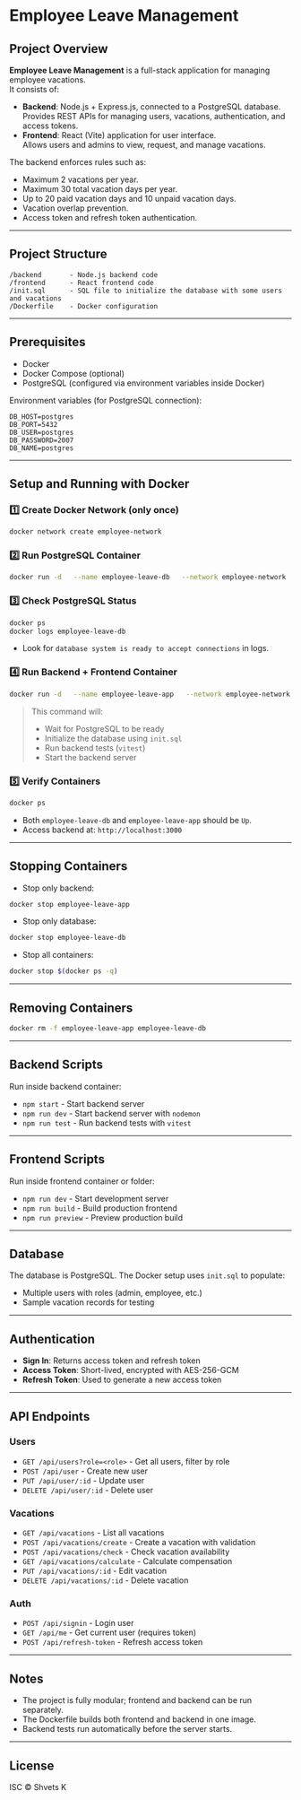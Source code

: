 # Employee Leave Management

## Project Overview

**Employee Leave Management** is a full-stack application for managing employee vacations.  
It consists of:

- **Backend**: Node.js + Express.js, connected to a PostgreSQL database.  
  Provides REST APIs for managing users, vacations, authentication, and access tokens.
- **Frontend**: React (Vite) application for user interface.  
  Allows users and admins to view, request, and manage vacations.

The backend enforces rules such as:

- Maximum 2 vacations per year.
- Maximum 30 total vacation days per year.
- Up to 20 paid vacation days and 10 unpaid vacation days.
- Vacation overlap prevention.
- Access token and refresh token authentication.

---

## Project Structure

```
/backend       - Node.js backend code
/frontend      - React frontend code
/init.sql      - SQL file to initialize the database with some users and vacations
/Dockerfile    - Docker configuration
```

---

## Prerequisites

- Docker
- Docker Compose (optional)
- PostgreSQL (configured via environment variables inside Docker)

Environment variables (for PostgreSQL connection):

```env
DB_HOST=postgres
DB_PORT=5432
DB_USER=postgres
DB_PASSWORD=2007
DB_NAME=postgres
```

---

## Setup and Running with Docker

### 1️⃣ Create Docker Network (only once)

```bash
docker network create employee-network
```

### 2️⃣ Run PostgreSQL Container

```bash
docker run -d   --name employee-leave-db   --network employee-network   -e POSTGRES_USER=postgres   -e POSTGRES_PASSWORD=2007   -e POSTGRES_DB=postgres   postgres:latest
```

### 3️⃣ Check PostgreSQL Status

```bash
docker ps
docker logs employee-leave-db
```

- Look for `database system is ready to accept connections` in logs.

### 4️⃣ Run Backend + Frontend Container

```bash
docker run -d   --name employee-leave-app   --network employee-network   -p 3000:3000   -e DB_HOST=employee-leave-db   -e DB_PORT=5432   -e DB_USER=postgres   -e DB_PASSWORD=2007   -e DB_NAME=postgres   employee-leave-management
```

> This command will:  
> - Wait for PostgreSQL to be ready  
> - Initialize the database using `init.sql`  
> - Run backend tests (`vitest`)  
> - Start the backend server  

### 5️⃣ Verify Containers

```bash
docker ps
```

- Both `employee-leave-db` and `employee-leave-app` should be `Up`.  
- Access backend at: `http://localhost:3000`

---

## Stopping Containers

- Stop only backend:

```bash
docker stop employee-leave-app
```

- Stop only database:

```bash
docker stop employee-leave-db
```

- Stop all containers:

```bash
docker stop $(docker ps -q)
```

---

## Removing Containers

```bash
docker rm -f employee-leave-app employee-leave-db
```

---

## Backend Scripts

Run inside backend container:

- `npm start` - Start backend server  
- `npm run dev` - Start backend server with `nodemon`  
- `npm run test` - Run backend tests with `vitest`  

---

## Frontend Scripts

Run inside frontend container or folder:

- `npm run dev` - Start development server  
- `npm run build` - Build production frontend  
- `npm run preview` - Preview production build  

---

## Database

The database is PostgreSQL. The Docker setup uses `init.sql` to populate:

- Multiple users with roles (admin, employee, etc.)
- Sample vacation records for testing

---

## Authentication

- **Sign In**: Returns access token and refresh token  
- **Access Token**: Short-lived, encrypted with AES-256-GCM  
- **Refresh Token**: Used to generate a new access token  

---

## API Endpoints

### Users

- `GET /api/users?role=<role>` - Get all users, filter by role  
- `POST /api/user` - Create new user  
- `PUT /api/user/:id` - Update user  
- `DELETE /api/user/:id` - Delete user  

### Vacations

- `GET /api/vacations` - List all vacations  
- `POST /api/vacations/create` - Create a vacation with validation  
- `POST /api/vacations/check` - Check vacation availability  
- `GET /api/vacations/calculate` - Calculate compensation  
- `PUT /api/vacations/:id` - Edit vacation  
- `DELETE /api/vacations/:id` - Delete vacation  

### Auth

- `POST /api/signin` - Login user  
- `GET /api/me` - Get current user (requires token)  
- `POST /api/refresh-token` - Refresh access token  

---

## Notes

- The project is fully modular; frontend and backend can be run separately.  
- The Dockerfile builds both frontend and backend in one image.  
- Backend tests run automatically before the server starts.

---

## License

ISC © Shvets K
